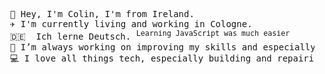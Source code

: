 <pre>
  👋 Hey, I'm Colin, I'm from Ireland. 
  ✈️ I'm currently living and working in Cologne. 
  🇩🇪  Ich lerne Deutsch. <sup>Learning JavaScript was much easier</sup>   
  🌱 I’m always working on improving my skills and especially ReactJS and React Native. 
  💻 I love all things tech, especially building and repairing PCs.
</pre>
